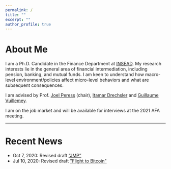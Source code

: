 ```yaml
---
permalink: /
title: ""
excerpt: ""
author_profile: true
---
```


# About Me
I am a Ph.D. Candidate in the Finance Department at [INSEAD](https://www.insead.edu/faculty-research/academic-areas/finance). My research interests lie in the general area of financial intermediation, including pension, banking, and mutual funds. I am keen to understand how macro-level environment/policies affect micro-level behaviors and what are subsequent consequences. 

I am advised by Prof. [Joel Peress](https://faculty.insead.edu/joel-peress/) (chair), [Itamar Drechsler](https://sites.google.com/site/idrechsl/) and [Guillaume Vuillemey](https://sites.google.com/site/idrechsl/). 


I am on the job market and will be available for interviews at the 2021 AFA meeting.

<!-- 
I received my Bachelor’s Degree in Risk Management Science at the Chinese University of Hong Kong, and Master's Degree in Statistics at the University of British Columbia. 
-->
 
---
# Recent News
* Oct 7, 2020: Revised draft [“JMP”](../files/JMP_Jinyuan.pdf)
* Jul 10, 2020:  Revised draft ["Flight to Bitcoin"](https://papers.ssrn.com/sol3/papers.cfm?abstract_id=3278469)

